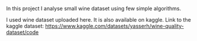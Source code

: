 In this project I analyse small wine dataset using few simple algorithms. 

I used wine dataset uploaded here. It is also available on kaggle.
Link to the kaggle dataset: https://www.kaggle.com/datasets/yasserh/wine-quality-dataset/code


